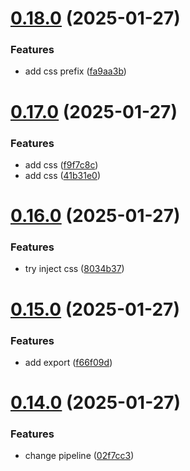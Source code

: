 # [0.18.0](https://github.com/barbaraschiavinato/accelerator-component-library/compare/v0.17.0...v0.18.0) (2025-01-27)


### Features

* add css prefix ([fa9aa3b](https://github.com/barbaraschiavinato/accelerator-component-library/commit/fa9aa3b5686b7bd2fd0604b1f56e219bf91ba9f1))



# [0.17.0](https://github.com/barbaraschiavinato/accelerator-component-library/compare/v0.16.0...v0.17.0) (2025-01-27)


### Features

* add css ([f9f7c8c](https://github.com/barbaraschiavinato/accelerator-component-library/commit/f9f7c8c256cc7ad4f3d93cac7389169929511168))
* add css ([41b31e0](https://github.com/barbaraschiavinato/accelerator-component-library/commit/41b31e024a751fa608edd12b0b16f44bfe851c2a))



# [0.16.0](https://github.com/barbaraschiavinato/accelerator-component-library/compare/v0.15.0...v0.16.0) (2025-01-27)


### Features

* try inject css ([8034b37](https://github.com/barbaraschiavinato/accelerator-component-library/commit/8034b3790385b4eaa12f9b0b31839c02b60df1cb))



# [0.15.0](https://github.com/barbaraschiavinato/accelerator-component-library/compare/v0.14.0...v0.15.0) (2025-01-27)


### Features

* add export ([f66f09d](https://github.com/barbaraschiavinato/accelerator-component-library/commit/f66f09dc6d0cf8ea973060c12c03d63bff7a3ecf))



# [0.14.0](https://github.com/barbaraschiavinato/accelerator-component-library/compare/v0.13.0...v0.14.0) (2025-01-27)


### Features

* change pipeline ([02f7cc3](https://github.com/barbaraschiavinato/accelerator-component-library/commit/02f7cc3321b2e693ebe4f30d5837374adc0f21e0))



